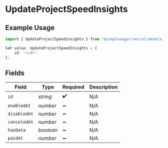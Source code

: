 # UpdateProjectSpeedInsights

## Example Usage

```typescript
import { UpdateProjectSpeedInsights } from "@simplesagar/vercel/models/updateprojectop.js";

let value: UpdateProjectSpeedInsights = {
    id: "<id>",
};
```

## Fields

| Field              | Type               | Required           | Description        |
| ------------------ | ------------------ | ------------------ | ------------------ |
| `id`               | *string*           | :heavy_check_mark: | N/A                |
| `enabledAt`        | *number*           | :heavy_minus_sign: | N/A                |
| `disabledAt`       | *number*           | :heavy_minus_sign: | N/A                |
| `canceledAt`       | *number*           | :heavy_minus_sign: | N/A                |
| `hasData`          | *boolean*          | :heavy_minus_sign: | N/A                |
| `paidAt`           | *number*           | :heavy_minus_sign: | N/A                |